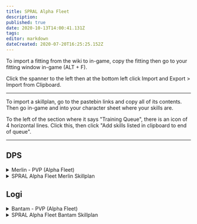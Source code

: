 ```yaml
---
title: SPRAL Alpha Fleet
description: 
published: true
date: 2020-10-13T14:00:41.131Z
tags: 
editor: markdown
dateCreated: 2020-07-20T16:25:25.152Z
---
```


To import a fitting from the wiki to in-game, copy the fitting then go to your fitting window in-game (ALT + F).

Click the spanner to the left then at the bottom left click Import and Export > Import from Clipboard.

---
To import a skillplan, go to the pastebin links and copy all of its contents. Then go in-game and into your character sheet where your skills are.

To the left of the section where it says "Training Queue", there is an icon of 4 horizontal lines. Click this, then click "Add skills listed in clipboard to end of queue".

---
## DPS

<details>
  <summary>Merlin - PVP (Alpha Fleet)</summary>
[Merlin, Merlin - PVP (Alpha Fleet)]

Damage Control I
Vortex Compact Magnetic Field Stabilizer
Micro Auxiliary Power Core I

5MN Quad LiF Restrained Microwarpdrive
Medium Shield Extender I
Faint Epsilon Scoped Warp Scrambler
X5 Enduring Stasis Webifier

Modal Light Ion Particle Accelerator I
Modal Light Ion Particle Accelerator I
Modal Light Ion Particle Accelerator I

Small EM Shield Reinforcer I
Small Hybrid Burst Aerator I
Small Ancillary Current Router I


Antimatter Charge S x2000
Caldari Navy Antimatter Charge S x1000
Caldari Navy Iron Charge S x1000
</details>

<details>
  <summary>SPRAL Alpha Fleet Merlin Skillplan</summary>
https://pastebin.com/xqm5W2m0
</details>


## Logi

<details>
  <summary>Bantam - PVP (Alpha Fleet)</summary>
[Bantam, Bantam - PVP (Alpha Fleet)]

Damage Control I
Micro Auxiliary Power Core I

5MN Quad LiF Restrained Microwarpdrive
Medium Shield Extender I
Enduring Multispectrum Shield Hardener
Small F-RX Compact Capacitor Booster

Small S95a Scoped Remote Shield Booster
Small S95a Scoped Remote Shield Booster
Small S95a Scoped Remote Shield Booster

Small EM Shield Reinforcer I
Small Core Defense Field Extender I
Small Core Defense Field Extender I


Warrior I x1


Navy Cap Booster 400 x22
</details>

<details>
  <summary>SPRAL Alpha Fleet Bantam Skillplan</summary>
https://pastebin.com/qiR9vUXc
</details>

